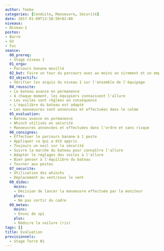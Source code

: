 ```yaml
---
author: Teebo
categories: [Conduite, Manoeuvre, Sécurité]
date: 2017-01-09T13:58:50+01:00
niveaux:
- Niveau-1
postes:
- Barre
- GV
- Foc
seance:
  00_prereq:
  - Stage niveau 1
  01_orga:
  - Parcours banane mouillé
  02_but: Faire un tour du parcours avec au moins un virement et un empannage
  03_objectifs:
  - Vérifier les acquis du niveau 1 sur l'ensemble de l'équipage
  04_reussite:
  - Le bateau avance en permanence
  - A chaque moment, les équipiers connaissent l'allure
  - Les voiles sont réglées en conséquence
  - L'équilibre du bateau est adapté
  - Les manoeuvres sont annoncées et effectuées dans le calme
  05_evaluation:
  - Bateau avance en permanence
  - Whinch utilisés en sécurité
  - Manoeuvres annoncées et effectuées dans l'ordre et sans risque
  06_consignes:
  - Effectuer le parcours banane à 1 poste
  - Appliquer ce qui a été appris
  - Toujours un oeil sur la sécurité
  - Suivre la marche du bateau pour connaître l'allure
  - Adapter le réglages des voiles à l'allure
  - Bien penser à l'équilibre du bateau
  - Tourner aux postes
  07_securite:
  - Utilisation des whinchs
  - Déplacement au vent/sous le vent
  08_didac:
    moins:
    - Décision de lancer la manoeuvre effectuée par la moniteur
    plus:
    - Ne pas sortir du cadre
  09_meteo:
    moins:
    - Envoi de spi
    plus:
    - Réduire la voilure (ris)
tags: []
title: Evaluation
previsionnels:
  - Stage Terre N1
---
```

